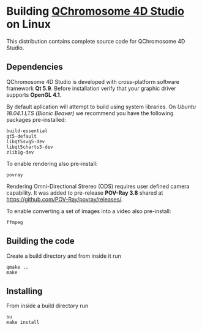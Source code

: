 # Building [QChromosome 4D Studio](http://regulomics.mimuw.edu.pl/wp/qcv/) on Linux

This distribution contains complete source code for QChromosome 4D Studio.

## Dependencies

QChromosome 4D Studio is developed with cross-platform software framework **Qt 5.9**. Before installation verify that your graphic driver supports **OpenGL 4.1**.

By default aplication will attempt to build using system libraries. On *Ubuntu 18.04.1 LTS (Bionic Beaver)* we recommend you have the following packages pre-installed:

```shell
build-essential
qt5-default
libqt5svg5-dev
libqt5charts5-dev
zlib1g-dev
```

To enable rendering also pre-install:

```shell
povray
```

Rendering Omni-Directional Strereo (ODS) requires user defined camera capability. It was added to pre-release **POV-Ray 3.8** shared at https://github.com/POV-Ray/povray/releases/.

To enable converting a set of images into a video also pre-install:

```shell
ffmpeg
```

## Building the code

Create a build directory and from inside it run

```shell
qmake ..
make
```

## Installing

From inside a build directory run

```shell
su
make install
```

